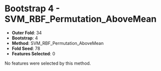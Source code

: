 # Bootstrap 4 - SVM_RBF_Permutation_AboveMean

- **Outer Fold**: 34
- **Bootstrap**: 4
- **Method**: SVM_RBF_Permutation_AboveMean
- **Fold Seed**: 78
- **Features Selected**: 0

No features were selected by this method.
